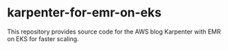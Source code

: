 # karpenter-for-emr-on-eks
This repository provides source code for the AWS blog Karpenter with EMR on EKS for faster scaling.
